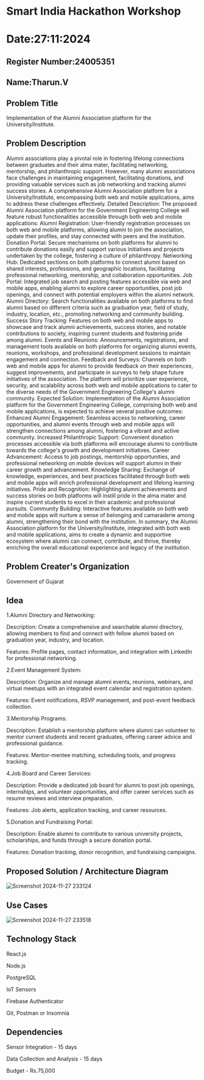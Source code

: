 # Smart India Hackathon Workshop
# Date:27:11:2024
## Register Number:24005351
## Name:Tharun.V
## Problem Title
Implementation of the Alumni Association platform for the University/Institute.
## Problem Description
Alumni associations play a pivotal role in fostering lifelong connections between graduates and their alma mater, facilitating networking, mentorship, and philanthropic support. However, many alumni associations face challenges in maintaining engagement, facilitating donations, and providing valuable services such as job networking and tracking alumni success stories. A comprehensive Alumni Association platform for a University/Institute, encompassing both web and mobile applications, aims to address these challenges effectively. Detailed Description: The proposed Alumni Association platform for the Government Engineering College will feature robust functionalities accessible through both web and mobile applications: Alumni Registration: User-friendly registration processes on both web and mobile platforms, allowing alumni to join the association, update their profiles, and stay connected with peers and the institution. Donation Portal: Secure mechanisms on both platforms for alumni to contribute donations easily and support various initiatives and projects undertaken by the college, fostering a culture of philanthropy. Networking Hub: Dedicated sections on both platforms to connect alumni based on shared interests, professions, and geographic locations, facilitating professional networking, mentorship, and collaboration opportunities. Job Portal: Integrated job search and posting features accessible via web and mobile apps, enabling alumni to explore career opportunities, post job openings, and connect with potential employers within the alumni network. Alumni Directory: Search functionalities available on both platforms to find alumni based on different criteria such as graduation year, field of study, industry, location, etc., promoting networking and community building. Success Story Tracking: Features on both web and mobile apps to showcase and track alumni achievements, success stories, and notable contributions to society, inspiring current students and fostering pride among alumni. Events and Reunions: Announcements, registrations, and management tools available on both platforms for organizing alumni events, reunions, workshops, and professional development sessions to maintain engagement and connection. Feedback and Surveys: Channels on both web and mobile apps for alumni to provide feedback on their experiences, suggest improvements, and participate in surveys to help shape future initiatives of the association. The platform will prioritize user experience, security, and scalability across both web and mobile applications to cater to the diverse needs of the Government Engineering College's alumni community. Expected Solution: Implementation of the Alumni Association platform for the Government Engineering College, comprising both web and mobile applications, is expected to achieve several positive outcomes: Enhanced Alumni Engagement: Seamless access to networking, career opportunities, and alumni events through web and mobile apps will strengthen connections among alumni, fostering a vibrant and active community. Increased Philanthropic Support: Convenient donation processes accessible via both platforms will encourage alumni to contribute towards the college's growth and development initiatives. Career Advancement: Access to job postings, mentorship opportunities, and professional networking on mobile devices will support alumni in their career growth and advancement. Knowledge Sharing: Exchange of knowledge, experiences, and best practices facilitated through both web and mobile apps will enrich professional development and lifelong learning initiatives. Pride and Recognition: Highlighting alumni achievements and success stories on both platforms will instill pride in the alma mater and inspire current students to excel in their academic and professional pursuits. Community Building: Interactive features available on both web and mobile apps will nurture a sense of belonging and camaraderie among alumni, strengthening their bond with the institution. In summary, the Alumni Association platform for the University/Institute, integrated with both web and mobile applications, aims to create a dynamic and supportive ecosystem where alumni can connect, contribute, and thrive, thereby enriching the overall educational experience and legacy of the institution.

## Problem Creater's Organization
Government of Gujarat

## Idea
1.Alumni Directory and Networking:

Description: Create a comprehensive and searchable alumni directory, allowing members to find and connect with fellow alumni based on graduation year, industry, and location.

Features: Profile pages, contact information, and integration with LinkedIn for professional networking.

2.Event Management System:

Description: Organize and manage alumni events, reunions, webinars, and virtual meetups with an integrated event calendar and registration system.

Features: Event notifications, RSVP management, and post-event feedback collection.

3.Mentorship Programs:

Description: Establish a mentorship platform where alumni can volunteer to mentor current students and recent graduates, offering career advice and professional guidance.

Features: Mentor-mentee matching, scheduling tools, and progress tracking.

4.Job Board and Career Services:

Description: Provide a dedicated job board for alumni to post job openings, internships, and volunteer opportunities, and offer career services such as resume reviews and interview preparation.

Features: Job alerts, application tracking, and career resources.

5.Donation and Fundraising Portal:

Description: Enable alumni to contribute to various university projects, scholarships, and funds through a secure donation portal.

Features: Donation tracking, donor recognition, and fundraising campaigns.

## Proposed Solution / Architecture Diagram

![Screenshot 2024-11-27 233124](https://github.com/user-attachments/assets/4bf51ea3-aa59-4326-bc77-2f37cb30e83f)



## Use Cases

![Screenshot 2024-11-27 233518](https://github.com/user-attachments/assets/0c77b7c4-5dd9-4dd8-9c7c-c78709325165)



## Technology Stack
React.js

Node.js

PostgreSQL

IoT Sensors

Firebase Authenticator

Git, Postman or Insomnia

## Dependencies
Sensor Integration - 15 days

Data Collection and Analysis - 15 days

Budget - Rs.75,000
